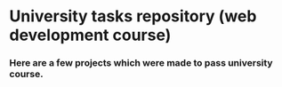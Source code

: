 # University tasks repository (web development course)
### Here are a few projects which were made to pass university course.
